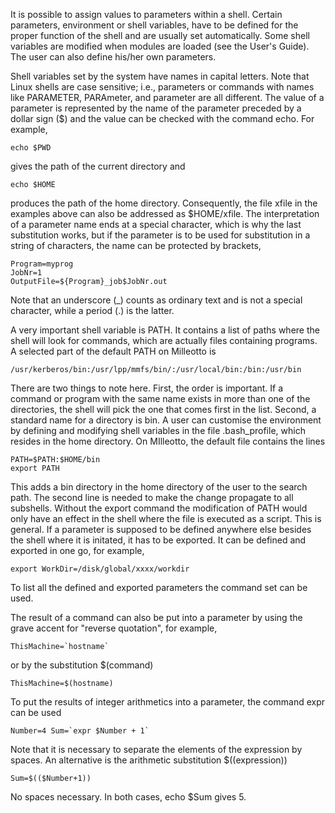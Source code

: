 It is possible to assign values to parameters within a shell. Certain parameters, environment  or shell variables, have to be defined for the proper function of the shell and are usually set automatically. Some shell variables are modified when modules are loaded (see the User's Guide). The user can also define his/her own parameters.

Shell variables set by the system have names in capital letters. Note that Linux shells are case sensitive; i.e., parameters or commands with names like PARAMETER, PARAmeter, and parameter are all different. The value of a parameter is represented by the name of the parameter preceded by a dollar sign ($) and the value can be checked with the command echo. For example,

    echo $PWD

gives the path of the current directory and

    echo $HOME 

produces the path of the home directory. Consequently, the file xfile in the examples above can also be addressed as $HOME/xfile. The interpretation of a parameter name ends at a special character, which is why the last substitution works, but if the parameter is to be used for substitution in a string of characters, the name can be protected by brackets,

    Program=myprog
    JobNr=1
    OutputFile=${Program}_job$JobNr.out

Note that an underscore (_) counts as ordinary text and is not a special character, while a period (.) is the latter.

A very important shell variable is PATH. It contains a list of paths where the shell will look for commands, which are actually files containing programs. A selected part of the default PATH on Milleotto is

    /usr/kerberos/bin:/usr/lpp/mmfs/bin/:/usr/local/bin:/bin:/usr/bin 

There are two things to note here. First, the order is important. If a command or program with the same name exists in more than one of the directories, the shell will pick the one that comes first in the list. Second, a standard name for a directory is bin. A user can customise the environment by defining and modifying shell variables in the file .bash_profile, which resides in the home directory. On MIlleotto, the default file contains the lines

    PATH=$PATH:$HOME/bin 
    export PATH

This adds a bin directory in the home directory of the user to the search path. The second line is needed to make the change propagate to all subshells. Without the export command the modification of PATH would only have an effect in the shell where the file is executed as a script. This is general. If a parameter is supposed to be defined anywhere else besides the shell where it is initated, it has to be exported. It can be defined and exported in one go, for example,

    export WorkDir=/disk/global/xxxx/workdir

To list all the defined and exported parameters the command set can be used.

The result of a command can also be put into a parameter by using the grave accent for "reverse quotation", for example,

    ThisMachine=`hostname`

or by the substitution $(command)

    ThisMachine=$(hostname) 

To put the results of integer arithmetics into a parameter, the command  expr can be used

    Number=4 Sum=`expr $Number + 1` 

Note that it is necessary to separate the elements of the expression by spaces. An alternative is the arithmetic substitution $((expression))

    Sum=$(($Number+1))

No spaces necessary. In both cases, echo $Sum gives 5.